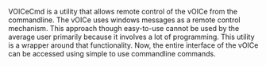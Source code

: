 VOICeCmd is a utility that allows remote control of the vOICe from the commandline. The vOICe uses windows messages as a remote control mechanism. This approach though easy-to-use cannot be used by the average user primarily because it involves a lot of programming. This utility is a wrapper around that functionality. Now, the entire interface of the vOICe can be accessed using simple to use commandline commands.